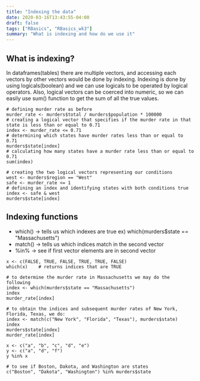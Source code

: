 ```yaml
---
title: "Indexing the data"
date: 2020-03-16T13:43:55-04:00
draft: false
tags: ["RBasics", "RBasics_wk3"]
summary: "What is indexing and how do we use it"
---
```


<h2>What is indexing?</h2>

<p>
In dataframes(tables) there are multiple vectors, and accessing each vectors by other vectors would be done by 
indexing. Indexing is done by using logicals(boolean) and we can use logicals to be operated by logical operators.
Also, logical vectors can be coerced into numeric, so we can easily use sum() function to get the sum of all the true values.
</p>

```
# defining murder rate as before
murder_rate <- murders$total / murders$population * 100000
# creating a logical vector that specifies if the murder rate in that state is less than or equal to 0.71
index <- murder_rate <= 0.71
# determining which states have murder rates less than or equal to 0.71
murders$state[index]
# calculating how many states have a murder rate less than or equal to 0.71
sum(index)

# creating the two logical vectors representing our conditions
west <- murders$region == "West"
safe <- murder_rate <= 1
# defining an index and identifying states with both conditions true
index <- safe & west
murders$state[index]
```

<h2>Indexing functions</h2>

<ul>
<li>which() -> tells us which indexes are true ex)  which(murders$state == "Massachusetts")</li>
<li>match() -> tells us which indices match in the second vector</li>
<li>%in% -> see if first vector elements are in second vector</li>
</ul>

```
x <- c(FALSE, TRUE, FALSE, TRUE, TRUE, FALSE)
which(x)    # returns indices that are TRUE

# to determine the murder rate in Massachusetts we may do the following
index <- which(murders$state == "Massachusetts")
index
murder_rate[index]

# to obtain the indices and subsequent murder rates of New York, Florida, Texas, we do:
index <- match(c("New York", "Florida", "Texas"), murders$state)
index
murders$state[index]
murder_rate[index]

x <- c("a", "b", "c", "d", "e")
y <- c("a", "d", "f")
y %in% x

# to see if Boston, Dakota, and Washington are states
c("Boston", "Dakota", "Washington") %in% murders$state
```